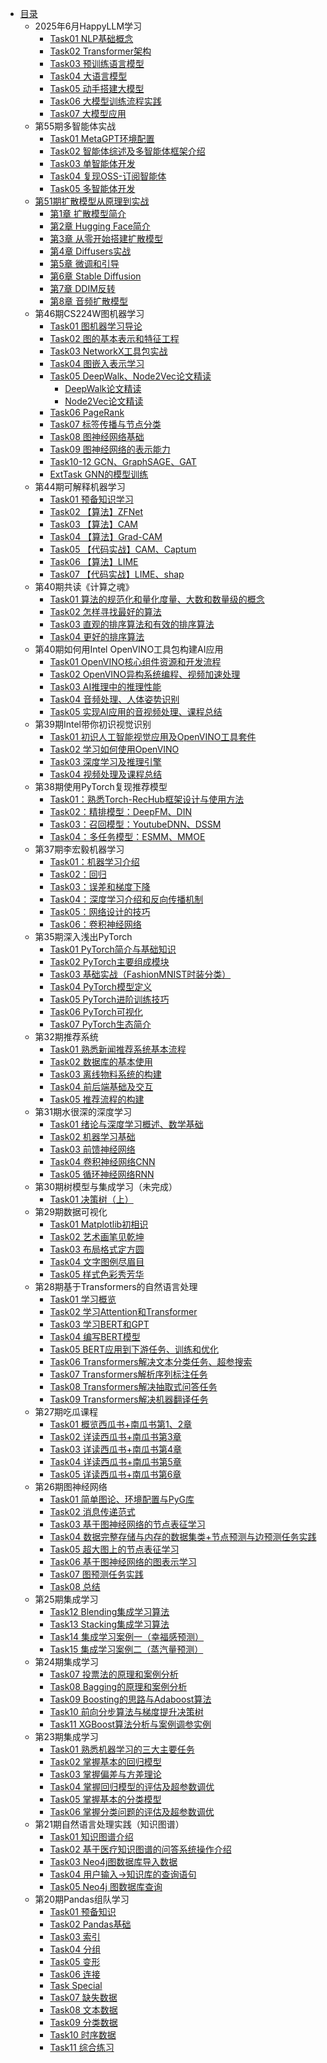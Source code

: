 * [目录](README.md)
    *  2025年6月HappyLLM学习
        * [Task01 NLP基础概念](happyllm_learning202506/task01.md)
        * [Task02 Transformer架构](happyllm_learning202506/task02.md)
        * [Task03 预训练语言模型](happyllm_learning202506/task03.md)
        * [Task04 大语言模型](happyllm_learning202506/task04.md)
        * [Task05 动手搭建大模型](happyllm_learning202506/task05.md)
        * [Task06 大模型训练流程实践](happyllm_learning202506/task06.md)
        * [Task07 大模型应用](happyllm_learning202506/task07.md)
    *  第55期多智能体实战
        * [Task01 MetaGPT环境配置](metagpt_learning55/task01.md)
        * [Task02 智能体综述及多智能体框架介绍](metagpt_learning55/task02.md)
        * [Task03 单智能体开发](metagpt_learning55/task03.md)
        * [Task04 复现OSS-订阅智能体](metagpt_learning55/task04.md)
        * [Task05 多智能体开发](metagpt_learning55/task05.md)
    * [第51期扩散模型从原理到实战](diffusion_models_learning51/contents.md)
        * [第1章 扩散模型简介](diffusion_models_learning51/ch01.md) 
        * [第2章 Hugging Face简介](diffusion_models_learning51/ch02.md) 
        * [第3章 从零开始搭建扩散模型](diffusion_models_learning51/ch03/ch03.md) 
        * [第4章 Diffusers实战](diffusion_models_learning51/ch04/ch04.md) 
        * [第5章 微调和引导](diffusion_models_learning51/ch05/ch05.md) 
        * [第6章 Stable Diffusion](diffusion_models_learning51/ch06/ch06.md) 
        * [第7章 DDIM反转](diffusion_models_learning51/ch07/ch07.md) 
        * [第8章 音频扩散模型](diffusion_models_learning51/ch08/ch08.md) 
    * 第46期CS224W图机器学习
        * [Task01 图机器学习导论](cs224w_learning46/task01.md)
        * [Task02 图的基本表示和特征工程](cs224w_learning46/task02.md)
        * [Task03 NetworkX工具包实战](cs224w_learning46/task03.md)
        * [Task04 图嵌入表示学习](cs224w_learning46/task04.md)
        * [Task05 DeepWalk、Node2Vec论文精读](cs224w_learning46/task05/task05.md)
            * [DeepWalk论文精读](cs224w_learning46/task05/task05-deepwalk.md)
            * [Node2Vec论文精读](cs224w_learning46/task05/task05-node2vec.md)
        * [Task06 PageRank](cs224w_learning46/task06.md)
        * [Task07 标签传播与节点分类](cs224w_learning46/task07.md)
        * [Task08 图神经网络基础](cs224w_learning46/task08.md)
        * [Task09 图神经网络的表示能力](cs224w_learning46/task09.md)
        * [Task10-12 GCN、GraphSAGE、GAT](cs224w_learning46/task10-12.md)  
        * [ExtTask GNN的模型训练](cs224w_learning46/ext-task.md)
    * 第44期可解释机器学习
        * [Task01 预备知识学习](Interpretable_machine_learning44/task01.md) 
        * [Task02 【算法】ZFNet](Interpretable_machine_learning44/task02.md) 
        * [Task03 【算法】CAM](Interpretable_machine_learning44/task03.md)
        * [Task04 【算法】Grad-CAM](Interpretable_machine_learning44/task04.md) 
        * [Task05 【代码实战】CAM、Captum](Interpretable_machine_learning44/task05/task05.md) 
        * [Task06 【算法】LIME](Interpretable_machine_learning44/task06.md) 
        * [Task07 【代码实战】LIME、shap](Interpretable_machine_learning44/task07/task07.md) 
    * 第40期共读《计算之魂》
        * [Task01 算法的规范化和量化度量、大数和数量级的概念](soul_of_calculation40/task01.md)
        * [Task02 怎样寻找最好的算法](soul_of_calculation40/task02.md)
        * [Task03 直观的排序算法和有效的排序算法](soul_of_calculation40/task03.md)
        * [Task04 更好的排序算法](soul_of_calculation40/task04.md)
    * 第40期如何用Intel OpenVINO工具包构建AI应用
        * [Task01 OpenVINO核心组件资源和开发流程](intel_openvino_advanced_learning40/task01.md)
        * [Task02 OpenVINO异构系统编程、视频加速处理](intel_openvino_advanced_learning40/task02.md)
        * [Task03 AI推理中的推理性能](intel_openvino_advanced_learning40/task03.md)
        * [Task04 音频处理、人体姿势识别](intel_openvino_advanced_learning40/task04.md)
        * [Task05 实现AI应用的音视频处理、课程总结](intel_openvino_advanced_learning40/task05.md)
    * 第39期Intel带你初识视觉识别
        * [Task01 初识人工智能视觉应用及OpenVINO工具套件](intel_openvino_learning39/task01.md)
        * [Task02 学习如何使用OpenVINO](intel_openvino_learning39/task02.md)
        * [Task03 深度学习及推理引擎](intel_openvino_learning39/task03.md)
        * [Task04 视频处理及课程总结](intel_openvino_learning39/task04.md)
    * 第38期使用PyTorch复现推荐模型
        * [Task01：熟悉Torch-RecHub框架设计与使用方法](pytorch_rechub_learning38/task01.md)
        * [Task02：精排模型：DeepFM、DIN](pytorch_rechub_learning38/task02.md)
        * [Task03：召回模型：YoutubeDNN、DSSM](pytorch_rechub_learning38/task03.md)
        * [Task04：多任务模型：ESMM、MMOE](pytorch_rechub_learning38/task04.md)
    * 第37期李宏毅机器学习
        * [Task01：机器学习介绍](lee_ml37/task01.md)
        * [Task02：回归](lee_ml37/task02.md)
        * [Task03：误差和梯度下降](lee_ml37/task03.md)
        * [Task04：深度学习介绍和反向传播机制](lee_ml37/task04.md)
        * [Task05：网络设计的技巧](lee_ml37/task05.md)
        * [Task06：卷积神经网络](lee_ml37/task06.md)
    * 第35期深入浅出PyTorch
        * [Task01 PyTorch简介与基础知识](pytorch_learning35/task01.md)
        * [Task02 PyTorch主要组成模块](pytorch_learning35/task02.md)
        * [Task03 基础实战（FashionMNIST时装分类）](pytorch_learning35/task03.md)
        * [Task04 PyTorch模型定义](pytorch_learning35/task04.md)
        * [Task05 PyTorch进阶训练技巧](pytorch_learning35/task05.md)
        * [Task06 PyTorch可视化](pytorch_learning35/task06.md)
        * [Task07 PyTorch生态简介](pytorch_learning35/task07.md)
    * 第32期推荐系统
        * [Task01 熟悉新闻推荐系统基本流程](recommender_system32/task01.md)
        * [Task02 数据库的基本使用](recommender_system32/task02.md)
        * [Task03 离线物料系统的构建](recommender_system32/task03.md)
        * [Task04 前后端基础及交互](recommender_system32/task04.md)
        * [Task05 推荐流程的构建](recommender_system32/task05.md)
    * 第31期水很深的深度学习
        * [Task01 绪论与深度学习概述、数学基础](unusual_deep_learning31/task01.md)
        * [Task02 机器学习基础](unusual_deep_learning31/task02.md)
        * [Task03 前馈神经网络](unusual_deep_learning31/task03.md)
        * [Task04 卷积神经网络CNN](unusual_deep_learning31/task04.md)
        * [Task05 循环神经网络RNN](unusual_deep_learning31/task05.md)
    * 第30期树模型与集成学习（未完成）
        * [Task01 决策树（上）](tree_ensemble30/task01.md)
    * 第29期数据可视化
        * [Task01 Matplotlib初相识](matplotlib_learning29/task01.md)
        * [Task02 艺术画笔见乾坤](matplotlib_learning29/task02.md)
        * [Task03 布局格式定方圆](matplotlib_learning29/task03.md)
        * [Task04 文字图例尽眉目](matplotlib_learning29/task04.md)
        * [Task05 样式色彩秀芳华](matplotlib_learning29/task05.md)
    * 第28期基于Transformers的自然语言处理
        * [Task01 学习概览](transformers_nlp28/task01.md)
        * [Task02 学习Attention和Transformer](transformers_nlp28/task02.md)
        * [Task03 学习BERT和GPT](transformers_nlp28/task03.md)
        * [Task04 编写BERT模型](transformers_nlp28/task04.md)
        * [Task05 BERT应用到下游任务、训练和优化](transformers_nlp28/task05.md)
        * [Task06 Transformers解决文本分类任务、超参搜索](transformers_nlp28/task06.md)
        * [Task07 Transformers解析序列标注任务](transformers_nlp28/task07.md)
        * [Task08 Transformers解决抽取式问答任务](transformers_nlp28/task08.md)
        * [Task09 Transformers解决机器翻译任务](transformers_nlp28/task09.md)
    * 第27期吃瓜课程
        * [Task01 概览西瓜书+南瓜书第1、2章](pumpkin_learning27/task01.md)
        * [Task02 详读西瓜书+南瓜书第3章](pumpkin_learning27/task02.md)
        * [Task03 详读西瓜书+南瓜书第4章](pumpkin_learning27/task03.md)
        * [Task04 详读西瓜书+南瓜书第5章](pumpkin_learning27/task04.md)
        * [Task05 详读西瓜书+南瓜书第6章](pumpkin_learning27/task05.md)
    * 第26期图神经网络
        * [Task01 简单图论、环境配置与PyG库](gnn_learning26/task01.md)
        * [Task02 消息传递范式](gnn_learning26/task02.md)
        * [Task03 基于图神经网络的节点表征学习](gnn_learning26/task03.md)
        * [Task04 数据完整存储与内存的数据集类+节点预测与边预测任务实践](gnn_learning26/task04.md)
        * [Task05 超大图上的节点表征学习](gnn_learning26/task05.md)
        * [Task06 基于图神经网络的图表示学习](gnn_learning26/task06.md)
        * [Task07 图预测任务实践](gnn_learning26/task07.md)
        * [Task08 总结](gnn_learning26/task08.md)
    * 第25期集成学习
        * [Task12 Blending集成学习算法](ensemble_learning25/task12.md)
        * [Task13 Stacking集成学习算法](ensemble_learning25/task13.md)
        * [Task14 集成学习案例一（幸福感预测）](ensemble_learning25/task14.md)
        * [Task15 集成学习案例二（蒸汽量预测）](ensemble_learning25/task15.md)
    * 第24期集成学习
        * [Task07 投票法的原理和案例分析](ensemble_learning24/task07.md)
        * [Task08 Bagging的原理和案例分析](ensemble_learning24/task08.md)
        * [Task09 Boosting的思路与Adaboost算法](ensemble_learning24/task09.md)
        * [Task10 前向分步算法与梯度提升决策树](ensemble_learning24/task10.md)
        * [Task11 XGBoost算法分析与案例调参实例](ensemble_learning24/task11.md)
    * 第23期集成学习
        * [Task01 熟悉机器学习的三大主要任务](ensemble_learning23/task01.md)
        * [Task02 掌握基本的回归模型](ensemble_learning23/task02.md)
        * [Task03 掌握偏差与方差理论](ensemble_learning23/task03.md)
        * [Task04 掌握回归模型的评估及超参数调优](ensemble_learning23/task04.md)
        * [Task05 掌握基本的分类模型](ensemble_learning23/task05.md)
        * [Task06 掌握分类问题的评估及超参数调优](ensemble_learning23/task06.md)
    * 第21期自然语言处理实践（知识图谱）
        * [Task01 知识图谱介绍](knowledge_graph_basic21/task01.md)
        * [Task02 基于医疗知识图谱的问答系统操作介绍](knowledge_graph_basic21/task02.md)
        * [Task03 Neo4j图数据库导入数据](knowledge_graph_basic21/task03.md)
        * [Task04 用户输入->知识库的查询语句](knowledge_graph_basic21/task04.md)
        * [Task05 Neo4j 图数据库查询](knowledge_graph_basic21/task05.md)
    * 第20期Pandas组队学习
        * [Task01 预备知识](pandas20/task01.md)
        * [Task02 Pandas基础](pandas20/task02.md)
        * [Task03 索引](pandas20/task03.md)
        * [Task04 分组](pandas20/task04.md)
        * [Task05 变形](pandas20/task05.md)
        * [Task06 连接](pandas20/task06.md)
        * [Task Special](pandas20/task-special.md)
        * [Task07 缺失数据](pandas20/task07.md)
        * [Task08 文本数据](pandas20/task08.md)
        * [Task09 分类数据](pandas20/task09.md)
        * [Task10 时序数据](pandas20/task10.md)
        * [Task11 综合练习](pandas20/task11.md)
